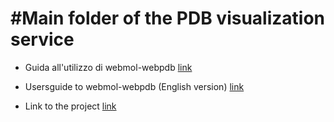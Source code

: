 #Main folder of the PDB visualization service
====================

 * Guida all'utilizzo di webmol-webpdb [link](Guida.md)
 
 * Usersguide to webmol-webpdb (English version) [link](Usersguide.md)
 
 * Link to the project [link](http://webmol.dia.uniroma3.it)
